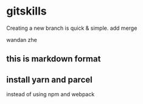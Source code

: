 # gitskills
Creating a new branch is quick & simple.
add merge

wandan  zhe
## this is markdown format


## install yarn and parcel
instead of using npm and webpack

